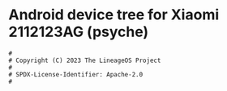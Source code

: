 # Android device tree for Xiaomi 2112123AG (psyche)

```
#
# Copyright (C) 2023 The LineageOS Project
#
# SPDX-License-Identifier: Apache-2.0
#
```
